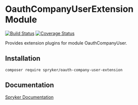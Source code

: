 # OauthCompanyUserExtension Module
[![Build Status](https://travis-ci.org/spryker/oauth-company-user-extension.svg)](https://travis-ci.org/spryker/oauth-company-user-extension)
[![Coverage Status](https://coveralls.io/repos/github/spryker/oauth-company-user-extension/badge.svg)](https://coveralls.io/github/spryker/oauth-company-user-extension)

Provides extension plugins for module OauthCompanyUser.

## Installation

```
composer require spryker/oauth-company-user-extension
```

## Documentation

[Spryker Documentation](https://documentation.spryker.com/module_guide/overview.htm)
